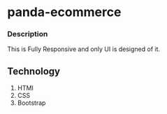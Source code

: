 # panda-ecommerce
### Description
This is Fully Responsive and only UI is designed of it.
## Technology
1. HTMl
2. CSS
3. Bootstrap
